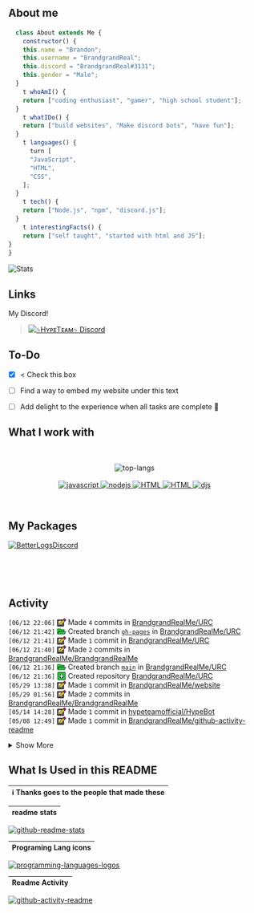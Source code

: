 ## About me
```js
  class About extends Me {
    constructor() {
    this.name = "Brandon";
    this.username = "BrandgrandReal";
    this.discord = "BrandgrandReal#3131";
    this.gender = "Male";
  }
    t whoAmI() {
    return ["coding enthusiast", "gamer", "high school student"];
  }
    t whatIDo() {
    return ["build websites", "Make discord bots", "have fun"];
  }
    t languages() {
      turn [
      "JavaScript",
      "HTML",
      "CSS",
    ];
  }
    t tech() {
    return ["Node.js", "npm", "discord.js"];
  }
    t interestingFacts() {
    return ["self taught", "started with html and JS"];
}
}
```

<img align="center" src="https://github-readme-stats.vercel.app/api?username=BrandgrandRealMe&theme=github_dark&show_icons=true&hide_border=true" alt="Stats" />

## Links

My Discord! 
> [![**ᛃHʏᴘᴇTᴇᴀᴍᛃ** Discord](https://flat.badgen.net/discord/members/Bm6fMsA)](https://discord.gg/Bm6fMsA)

## To-Do

- [x] < Check this box
- [ ] Find a way to embed my website under this text
- [ ] Add delight to the experience when all tasks are complete :tada:


 ## What I work with

 <br/>
<p align="center">
 
<img align="center" src="https://github-readme-stats.vercel.app/api/top-langs/?username=BrandgrandRealMe&theme=github_dark&layout=compact&hide_border=true" alt="top-langs" />
  <br><br>
 
 
  <a href="https://developer.mozilla.org/en-US/docs/Web/JavaScript" target="_blank">
    <img src="https://cdn.jsdelivr.net/npm/programming-languages-logos@0.0.3/src/javascript/javascript.svg" alt="javascript" width="40" height="40"/>
  </a>
  <a href="https://nodejs.org" target="_blank">
    <img src="https://nodejs.org/static/images/logo-hexagon.png" alt="nodejs" width="40" height="40"/>
  </a>
  <a href="https://developer.mozilla.org/en-US/docs/Web/html" target="_blank">
    <img src="https://cdn.jsdelivr.net/npm/programming-languages-logos@0.0.3/src/html/html.svg" alt="HTML" width="40" height="40"/>
  </a>
  <a href="https://developer.mozilla.org/en-US/docs/Web/CSS" target="_blank">
    <img src="https://cdn.jsdelivr.net/npm/programming-languages-logos@0.0.3/src/css/css.svg" alt="HTML" width="40" height="40"/>
  </a>
  
  <a href="https://discordjs.guide/#" target="_blank">
    <img src="https://discordjs.guide/favicon.png" alt="djs" width="40" height="40"/>
  </a>
</p>

<p>
 
  <br>
 
  ## My Packages
[![BetterLogsDiscord](https://github-readme-stats.vercel.app/api/pin/?username=BrandgrandRealMe&repo=BetterLogsDiscord&theme=github_dark&hide_border=true&show_owner=true)](https://github.com/BrandgrandRealMe/BetterLogsDiscord)
</p>
<br />  
<br />  
<br />  


## Activity
 <!--START_SECTION:activity-->
`[06/12 22:06]` <img alt="📝" src="https://github.com/BrandgrandRealMe/github-activity-readme/raw/master/icons/commit.png" align="top" height="18"> Made `4` commits in [BrandgrandRealMe/URC](https://github.com/BrandgrandRealMe/URC)  
`[06/12 21:42]` <img alt="📂" src="https://github.com/BrandgrandRealMe/github-activity-readme/raw/master/icons/create-branch.png" align="top" height="18"> Created branch [`gh-pages`](https://github.com/BrandgrandRealMe/URC/tree/gh-pages) in [BrandgrandRealMe/URC](https://github.com/BrandgrandRealMe/URC)  
`[06/12 21:41]` <img alt="📝" src="https://github.com/BrandgrandRealMe/github-activity-readme/raw/master/icons/commit.png" align="top" height="18"> Made `1` commit in [BrandgrandRealMe/URC](https://github.com/BrandgrandRealMe/URC)  
`[06/12 21:40]` <img alt="📝" src="https://github.com/BrandgrandRealMe/github-activity-readme/raw/master/icons/commit.png" align="top" height="18"> Made `2` commits in [BrandgrandRealMe/BrandgrandRealMe](https://github.com/BrandgrandRealMe/BrandgrandRealMe)  
`[06/12 21:36]` <img alt="📂" src="https://github.com/BrandgrandRealMe/github-activity-readme/raw/master/icons/create-branch.png" align="top" height="18"> Created branch [`main`](https://github.com/BrandgrandRealMe/URC/tree/main) in [BrandgrandRealMe/URC](https://github.com/BrandgrandRealMe/URC)  
`[06/12 21:36]` <img alt="➕" src="https://github.com/BrandgrandRealMe/github-activity-readme/raw/master/icons/create-repo.png" align="top" height="18"> Created repository [BrandgrandRealMe/URC](https://github.com/BrandgrandRealMe/URC)  
`[05/29 13:38]` <img alt="📝" src="https://github.com/BrandgrandRealMe/github-activity-readme/raw/master/icons/commit.png" align="top" height="18"> Made `1` commit in [BrandgrandRealMe/website](https://github.com/BrandgrandRealMe/website)  
`[05/29 01:56]` <img alt="📝" src="https://github.com/BrandgrandRealMe/github-activity-readme/raw/master/icons/commit.png" align="top" height="18"> Made `2` commits in [BrandgrandRealMe/BrandgrandRealMe](https://github.com/BrandgrandRealMe/BrandgrandRealMe)  
`[05/14 14:28]` <img alt="📝" src="https://github.com/BrandgrandRealMe/github-activity-readme/raw/master/icons/commit.png" align="top" height="18"> Made `1` commit in [hypeteamofficial/HypeBot](https://github.com/hypeteamofficial/HypeBot)  
`[05/08 12:49]` <img alt="📝" src="https://github.com/BrandgrandRealMe/github-activity-readme/raw/master/icons/commit.png" align="top" height="18"> Made `1` commit in [BrandgrandRealMe/github-activity-readme](https://github.com/BrandgrandRealMe/github-activity-readme)  

<details><summary>Show More</summary>

`[05/08 12:46]` <img alt="🏷" src="https://github.com/BrandgrandRealMe/github-activity-readme/raw/master/icons/release.png" align="top" height="18"> Released [`v0.3.8`](https://github.com/BrandgrandRealMe/github-activity-readme/releases/tag/v0.3.8) in [BrandgrandRealMe/github-activity-readme](https://github.com/BrandgrandRealMe/github-activity-readme)  
`[05/08 12:44]` <img alt="📝" src="https://github.com/BrandgrandRealMe/github-activity-readme/raw/master/icons/commit.png" align="top" height="18"> Made `2` commits in [BrandgrandRealMe/github-activity-readme](https://github.com/BrandgrandRealMe/github-activity-readme)  
`[05/06 22:17]` <img alt="📝" src="https://github.com/BrandgrandRealMe/github-activity-readme/raw/master/icons/commit.png" align="top" height="18"> Made `2` commits in [BrandgrandRealMe/revancedsiteprototype](https://github.com/BrandgrandRealMe/revancedsiteprototype)  
`[05/06 21:57]` <img alt="📂" src="https://github.com/BrandgrandRealMe/github-activity-readme/raw/master/icons/create-branch.png" align="top" height="18"> Created branch [`main`](https://github.com/BrandgrandRealMe/revancedsiteprototype/tree/main) in [BrandgrandRealMe/revancedsiteprototype](https://github.com/BrandgrandRealMe/revancedsiteprototype)  
`[05/06 21:57]` <img alt="➕" src="https://github.com/BrandgrandRealMe/github-activity-readme/raw/master/icons/create-repo.png" align="top" height="18"> Created repository [BrandgrandRealMe/revancedsiteprototype](https://github.com/BrandgrandRealMe/revancedsiteprototype)  
`[05/06 21:49]` <img alt="📝" src="https://github.com/BrandgrandRealMe/github-activity-readme/raw/master/icons/commit.png" align="top" height="18"> Made `1` commit in [BrandgrandRealMe/BrandgrandRealMe](https://github.com/BrandgrandRealMe/BrandgrandRealMe)  
`[05/06 16:33]` <img alt="📂" src="https://github.com/BrandgrandRealMe/github-activity-readme/raw/master/icons/create-branch.png" align="top" height="18"> Created branch [`main`](https://github.com/BrandgrandRealMe/revancedsiteprototype/tree/main) in [BrandgrandRealMe/revancedsiteprototype](https://github.com/BrandgrandRealMe/revancedsiteprototype)  
`[05/06 16:33]` <img alt="➕" src="https://github.com/BrandgrandRealMe/github-activity-readme/raw/master/icons/create-repo.png" align="top" height="18"> Created repository [BrandgrandRealMe/revancedsiteprototype](https://github.com/BrandgrandRealMe/revancedsiteprototype)  
`[05/02 15:55]` <img alt="📂" src="https://github.com/BrandgrandRealMe/github-activity-readme/raw/master/icons/create-branch.png" align="top" height="18"> Created branch [`Official_Bot`](https://github.com/hypeteamofficial/HypeBot/tree/Official_Bot) in [hypeteamofficial/HypeBot](https://github.com/hypeteamofficial/HypeBot)  
`[05/01 02:58]` <img alt="📝" src="https://github.com/BrandgrandRealMe/github-activity-readme/raw/master/icons/commit.png" align="top" height="18"> Made `8` commits in [hypeteamofficial/HypeBot](https://github.com/hypeteamofficial/HypeBot)  
`[05/01 02:58]` <img alt="🎉" src="https://github.com/BrandgrandRealMe/github-activity-readme/raw/master/icons/merge.png" align="top" height="18"> Merged PR [`#1`](https://github.com//hypeteamofficial/HypeBot/pull/1 'Hype bot current update') in [hypeteamofficial/HypeBot](https://github.com/hypeteamofficial/HypeBot)  
`[05/01 02:58]` <img alt="✅" src="https://github.com/BrandgrandRealMe/github-activity-readme/raw/master/icons/pr-open.png" align="top" height="18"> Opened PR [`#1`](https://github.com//hypeteamofficial/HypeBot/pull/1 'Hype bot current update') in [hypeteamofficial/HypeBot](https://github.com/hypeteamofficial/HypeBot)  
`[05/01 02:52]` <img alt="📂" src="https://github.com/BrandgrandRealMe/github-activity-readme/raw/master/icons/create-branch.png" align="top" height="18"> Created branch [`HypeBot-Current-Update`](https://github.com/hypeteamofficial/HypeBot/tree/HypeBot-Current-Update) in [hypeteamofficial/HypeBot](https://github.com/hypeteamofficial/HypeBot)  
`[05/01 00:53]` <img alt="📝" src="https://github.com/BrandgrandRealMe/github-activity-readme/raw/master/icons/commit.png" align="top" height="18"> Made `1` commit in [BrandgrandRealMe/BrandgrandRealMe](https://github.com/BrandgrandRealMe/BrandgrandRealMe)  
`[05/01 00:49]` <img alt="📝" src="https://github.com/BrandgrandRealMe/github-activity-readme/raw/master/icons/commit.png" align="top" height="18"> Made `1` commit in [BrandgrandRealMe/github-activity-readme](https://github.com/BrandgrandRealMe/github-activity-readme)  
`[05/01 00:43]` <img alt="🏷" src="https://github.com/BrandgrandRealMe/github-activity-readme/raw/master/icons/release.png" align="top" height="18"> Released [`v0.3.7`](https://github.com/BrandgrandRealMe/github-activity-readme/releases/tag/v0.3.7) in [BrandgrandRealMe/github-activity-readme](https://github.com/BrandgrandRealMe/github-activity-readme)  
`[05/01 00:37]` <img alt="📝" src="https://github.com/BrandgrandRealMe/github-activity-readme/raw/master/icons/commit.png" align="top" height="18"> Made `7` commits in [BrandgrandRealMe/github-activity-readme](https://github.com/BrandgrandRealMe/github-activity-readme)  
`[04/30 23:27]` <img alt="📝" src="https://github.com/BrandgrandRealMe/github-activity-readme/raw/master/icons/commit.png" align="top" height="18"> Made `2` commits in [BrandgrandRealMe/BrandgrandRealMe](https://github.com/BrandgrandRealMe/BrandgrandRealMe)  
`[04/30 23:10]` <img alt="📝" src="https://github.com/BrandgrandRealMe/github-activity-readme/raw/master/icons/commit.png" align="top" height="18"> Made `2` commits in [BrandgrandRealMe/github-activity-readme](https://github.com/BrandgrandRealMe/github-activity-readme)  
`[04/30 22:41]` <img alt="📝" src="https://github.com/BrandgrandRealMe/github-activity-readme/raw/master/icons/commit.png" align="top" height="18"> Made `2` commits in [BrandgrandRealMe/BrandgrandRealMe](https://github.com/BrandgrandRealMe/BrandgrandRealMe)  
`[04/30 22:39]` <img alt="🍴" src="https://github.com/BrandgrandRealMe/github-activity-readme/raw/master/icons/fork.png" align="top" height="18"> Forked [Melliowse/github-activity-readme](https://github.com/Melliowse/github-activity-readme) to [BrandgrandRealMe/github-activity-readme](https://github.com/BrandgrandRealMe/github-activity-readme)  
`[04/30 22:33]` <img alt="📝" src="https://github.com/BrandgrandRealMe/github-activity-readme/raw/master/icons/commit.png" align="top" height="18"> Made `6` commits in [BrandgrandRealMe/BrandgrandRealMe](https://github.com/BrandgrandRealMe/BrandgrandRealMe)  
`[04/30 20:53]` <img alt="⭐" src="https://github.com/BrandgrandRealMe/github-activity-readme/raw/master/icons/star.png" align="top" height="18"> Starred [HaileyBot/HaileyBot](https://github.com/HaileyBot/HaileyBot)  
`[04/30 20:39]` <img alt="📝" src="https://github.com/BrandgrandRealMe/github-activity-readme/raw/master/icons/commit.png" align="top" height="18"> Made `1` commit in [BrandgrandRealMe/BetterLogsDiscord](https://github.com/BrandgrandRealMe/BetterLogsDiscord)  
`[04/27 18:24]` <img alt="📝" src="https://github.com/BrandgrandRealMe/github-activity-readme/raw/master/icons/commit.png" align="top" height="18"> Made `1` commit in [BrandgrandRealMe/HypeBot](https://github.com/BrandgrandRealMe/HypeBot)  
`[04/14 19:29]` <img alt="⭐" src="https://github.com/BrandgrandRealMe/github-activity-readme/raw/master/icons/star.png" align="top" height="18"> Starred [BrandgrandRealMe/HypeBot](https://github.com/BrandgrandRealMe/HypeBot)  
`[04/12 20:36]` <img alt="📝" src="https://github.com/BrandgrandRealMe/github-activity-readme/raw/master/icons/commit.png" align="top" height="18"> Made `2` commits in [BrandgrandRealMe/HypeBot](https://github.com/BrandgrandRealMe/HypeBot)  
`[04/12 20:34]` <img alt="📂" src="https://github.com/BrandgrandRealMe/github-activity-readme/raw/master/icons/create-branch.png" align="top" height="18"> Created branch [`Beta`](https://github.com/BrandgrandRealMe/HypeBotTemplate/tree/Beta) in [BrandgrandRealMe/HypeBotTemplate](https://github.com/BrandgrandRealMe/HypeBotTemplate)  
`[04/07 21:07]` <img alt="📝" src="https://github.com/BrandgrandRealMe/github-activity-readme/raw/master/icons/commit.png" align="top" height="18"> Made `1` commit in [BrandgrandRealMe/BetterLogsDiscord](https://github.com/BrandgrandRealMe/BetterLogsDiscord)  
`[04/07 21:04]` <img alt="🏷" src="https://github.com/BrandgrandRealMe/github-activity-readme/raw/master/icons/release.png" align="top" height="18"> Released [`1.0.1`](https://github.com/BrandgrandRealMe/BetterLogsDiscord/releases/tag/1.0.1) in [BrandgrandRealMe/BetterLogsDiscord](https://github.com/BrandgrandRealMe/BetterLogsDiscord)  
`[04/07 21:03]` <img alt="📝" src="https://github.com/BrandgrandRealMe/github-activity-readme/raw/master/icons/commit.png" align="top" height="18"> Made `1` commit in [BrandgrandRealMe/BetterLogsDiscord](https://github.com/BrandgrandRealMe/BetterLogsDiscord)  
`[04/07 21:02]` <img alt="🏷" src="https://github.com/BrandgrandRealMe/github-activity-readme/raw/master/icons/release.png" align="top" height="18"> Released [`1.0.0`](https://github.com/BrandgrandRealMe/BetterLogsDiscord/releases/tag/1.0.0) in [BrandgrandRealMe/BetterLogsDiscord](https://github.com/BrandgrandRealMe/BetterLogsDiscord)  
`[04/07 21:01]` <img alt="📝" src="https://github.com/BrandgrandRealMe/github-activity-readme/raw/master/icons/commit.png" align="top" height="18"> Made `5` commits in [BrandgrandRealMe/BetterLogsDiscord](https://github.com/BrandgrandRealMe/BetterLogsDiscord)  
`[04/07 20:41]` <img alt="📂" src="https://github.com/BrandgrandRealMe/github-activity-readme/raw/master/icons/create-branch.png" align="top" height="18"> Created branch [`main`](https://github.com/BrandgrandRealMe/BetterLogsDiscord/tree/main) in [BrandgrandRealMe/BetterLogsDiscord](https://github.com/BrandgrandRealMe/BetterLogsDiscord)  
`[04/07 20:41]` <img alt="➕" src="https://github.com/BrandgrandRealMe/github-activity-readme/raw/master/icons/create-repo.png" align="top" height="18"> Created repository [BrandgrandRealMe/BetterLogsDiscord](https://github.com/BrandgrandRealMe/BetterLogsDiscord)  
`[04/07 20:17]` <img alt="📝" src="https://github.com/BrandgrandRealMe/github-activity-readme/raw/master/icons/commit.png" align="top" height="18"> Made `36` commits in [BrandgrandRealMe/BetterLogs](https://github.com/BrandgrandRealMe/BetterLogs)  
`[04/07 18:30]` <img alt="🏷" src="https://github.com/BrandgrandRealMe/github-activity-readme/raw/master/icons/release.png" align="top" height="18"> Released [`asdasd`](https://github.com/BrandgrandRealMe/BetterLogs/releases/tag/asdasd) in [BrandgrandRealMe/BetterLogs](https://github.com/BrandgrandRealMe/BetterLogs)  
`[04/07 18:30]` <img alt="📝" src="https://github.com/BrandgrandRealMe/github-activity-readme/raw/master/icons/commit.png" align="top" height="18"> Made `2` commits in [BrandgrandRealMe/BetterLogs](https://github.com/BrandgrandRealMe/BetterLogs)  
`[04/07 18:26]` <img alt="🏷" src="https://github.com/BrandgrandRealMe/github-activity-readme/raw/master/icons/release.png" align="top" height="18"> Released [`Hopes`](https://github.com/BrandgrandRealMe/BetterLogs/releases/tag/Hopes) in [BrandgrandRealMe/BetterLogs](https://github.com/BrandgrandRealMe/BetterLogs)  
`[04/07 18:25]` <img alt="📝" src="https://github.com/BrandgrandRealMe/github-activity-readme/raw/master/icons/commit.png" align="top" height="18"> Made `1` commit in [BrandgrandRealMe/BetterLogs](https://github.com/BrandgrandRealMe/BetterLogs)  
`[04/07 18:14]` <img alt="🏷" src="https://github.com/BrandgrandRealMe/github-activity-readme/raw/master/icons/release.png" align="top" height="18"> Released [`1.0`](https://github.com/BrandgrandRealMe/BetterLogs/releases/tag/1.0) in [BrandgrandRealMe/BetterLogs](https://github.com/BrandgrandRealMe/BetterLogs)  
`[04/07 18:14]` <img alt="📝" src="https://github.com/BrandgrandRealMe/github-activity-readme/raw/master/icons/commit.png" align="top" height="18"> Made `2` commits in [BrandgrandRealMe/BetterLogs](https://github.com/BrandgrandRealMe/BetterLogs)  
`[04/07 18:11]` <img alt="🏷" src="https://github.com/BrandgrandRealMe/github-activity-readme/raw/master/icons/release.png" align="top" height="18"> Released [`hope2`](https://github.com/BrandgrandRealMe/BetterLogs/releases/tag/hope2) in [BrandgrandRealMe/BetterLogs](https://github.com/BrandgrandRealMe/BetterLogs)  
`[04/07 18:10]` <img alt="📝" src="https://github.com/BrandgrandRealMe/github-activity-readme/raw/master/icons/commit.png" align="top" height="18"> Made `2` commits in [BrandgrandRealMe/BetterLogs](https://github.com/BrandgrandRealMe/BetterLogs)  
`[04/07 18:09]` <img alt="🏷" src="https://github.com/BrandgrandRealMe/github-activity-readme/raw/master/icons/release.png" align="top" height="18"> Released [`Hope1`](https://github.com/BrandgrandRealMe/BetterLogs/releases/tag/Hope1) in [BrandgrandRealMe/BetterLogs](https://github.com/BrandgrandRealMe/BetterLogs)  
`[04/07 18:08]` <img alt="📝" src="https://github.com/BrandgrandRealMe/github-activity-readme/raw/master/icons/commit.png" align="top" height="18"> Made `1` commit in [BrandgrandRealMe/BetterLogs](https://github.com/BrandgrandRealMe/BetterLogs)  
`[04/07 18:07]` <img alt="🏷" src="https://github.com/BrandgrandRealMe/github-activity-readme/raw/master/icons/release.png" align="top" height="18"> Released [`asdas`](https://github.com/BrandgrandRealMe/BetterLogs/releases/tag/asdas) in [BrandgrandRealMe/BetterLogs](https://github.com/BrandgrandRealMe/BetterLogs)  
`[04/07 18:07]` <img alt="📝" src="https://github.com/BrandgrandRealMe/github-activity-readme/raw/master/icons/commit.png" align="top" height="18"> Made `1` commit in [BrandgrandRealMe/BetterLogs](https://github.com/BrandgrandRealMe/BetterLogs)  
`[04/07 18:05]` <img alt="🏷" src="https://github.com/BrandgrandRealMe/github-activity-readme/raw/master/icons/release.png" align="top" height="18"> Released [`sgs`](https://github.com/BrandgrandRealMe/BetterLogs/releases/tag/sgs) in [BrandgrandRealMe/BetterLogs](https://github.com/BrandgrandRealMe/BetterLogs)  
`[04/07 18:05]` <img alt="📝" src="https://github.com/BrandgrandRealMe/github-activity-readme/raw/master/icons/commit.png" align="top" height="18"> Made `2` commits in [BrandgrandRealMe/BetterLogs](https://github.com/BrandgrandRealMe/BetterLogs)  
`[04/07 18:00]` <img alt="🏷" src="https://github.com/BrandgrandRealMe/github-activity-readme/raw/master/icons/release.png" align="top" height="18"> Released [`TEST5`](https://github.com/BrandgrandRealMe/BetterLogs/releases/tag/TEST5) in [BrandgrandRealMe/BetterLogs](https://github.com/BrandgrandRealMe/BetterLogs)  
`[04/07 18:00]` <img alt="📝" src="https://github.com/BrandgrandRealMe/github-activity-readme/raw/master/icons/commit.png" align="top" height="18"> Made `1` commit in [BrandgrandRealMe/BetterLogs](https://github.com/BrandgrandRealMe/BetterLogs)  
`[04/07 17:50]` <img alt="🏷" src="https://github.com/BrandgrandRealMe/github-activity-readme/raw/master/icons/release.png" align="top" height="18"> Released [`test4`](https://github.com/BrandgrandRealMe/BetterLogs/releases/tag/test4) in [BrandgrandRealMe/BetterLogs](https://github.com/BrandgrandRealMe/BetterLogs)  
`[04/07 17:50]` <img alt="📝" src="https://github.com/BrandgrandRealMe/github-activity-readme/raw/master/icons/commit.png" align="top" height="18"> Made `1` commit in [BrandgrandRealMe/BetterLogs](https://github.com/BrandgrandRealMe/BetterLogs)  
`[04/07 17:48]` <img alt="🏷" src="https://github.com/BrandgrandRealMe/github-activity-readme/raw/master/icons/release.png" align="top" height="18"> Released [`Test3`](https://github.com/BrandgrandRealMe/BetterLogs/releases/tag/Test3) in [BrandgrandRealMe/BetterLogs](https://github.com/BrandgrandRealMe/BetterLogs)  
`[04/07 17:48]` <img alt="📝" src="https://github.com/BrandgrandRealMe/github-activity-readme/raw/master/icons/commit.png" align="top" height="18"> Made `3` commits in [BrandgrandRealMe/BetterLogs](https://github.com/BrandgrandRealMe/BetterLogs)  
`[04/07 17:45]` <img alt="🏷" src="https://github.com/BrandgrandRealMe/github-activity-readme/raw/master/icons/release.png" align="top" height="18"> Released [`2`](https://github.com/BrandgrandRealMe/BetterLogs/releases/tag/2) in [BrandgrandRealMe/BetterLogs](https://github.com/BrandgrandRealMe/BetterLogs)  
`[04/07 17:44]` <img alt="📝" src="https://github.com/BrandgrandRealMe/github-activity-readme/raw/master/icons/commit.png" align="top" height="18"> Made `1` commit in [BrandgrandRealMe/BetterLogs](https://github.com/BrandgrandRealMe/BetterLogs)  
`[04/07 17:36]` <img alt="🏷" src="https://github.com/BrandgrandRealMe/github-activity-readme/raw/master/icons/release.png" align="top" height="18"> Released [`TESTS`](https://github.com/BrandgrandRealMe/BetterLogs/releases/tag/TESTS) in [BrandgrandRealMe/BetterLogs](https://github.com/BrandgrandRealMe/BetterLogs)  
`[04/07 17:34]` <img alt="📝" src="https://github.com/BrandgrandRealMe/github-activity-readme/raw/master/icons/commit.png" align="top" height="18"> Made `17` commits in [BrandgrandRealMe/BetterLogs](https://github.com/BrandgrandRealMe/BetterLogs)  
`[04/07 16:35]` <img alt="🏷" src="https://github.com/BrandgrandRealMe/github-activity-readme/raw/master/icons/release.png" align="top" height="18"> Released [`UPDATE`](https://github.com/BrandgrandRealMe/BetterLogs/releases/tag/UPDATE) in [BrandgrandRealMe/BetterLogs](https://github.com/BrandgrandRealMe/BetterLogs)  
`[04/07 16:33]` <img alt="📝" src="https://github.com/BrandgrandRealMe/github-activity-readme/raw/master/icons/commit.png" align="top" height="18"> Made `9` commits in [BrandgrandRealMe/BetterLogs](https://github.com/BrandgrandRealMe/BetterLogs)  
`[04/07 15:50]` <img alt="❌" src="https://github.com/BrandgrandRealMe/github-activity-readme/raw/master/icons/delete.png" align="top" height="18"> Deleted `DiscordVer` from [BrandgrandRealMe/BetterLogs](https://github.com/BrandgrandRealMe/BetterLogs)  
`[04/07 15:50]` <img alt="❌" src="https://github.com/BrandgrandRealMe/github-activity-readme/raw/master/icons/delete.png" align="top" height="18"> Deleted `NormalVer` from [BrandgrandRealMe/BetterLogs](https://github.com/BrandgrandRealMe/BetterLogs)  
`[04/07 15:50]` <img alt="📝" src="https://github.com/BrandgrandRealMe/github-activity-readme/raw/master/icons/commit.png" align="top" height="18"> Made `1` commit in [BrandgrandRealMe/BetterLogs](https://github.com/BrandgrandRealMe/BetterLogs)  
`[04/07 15:49]` <img alt="📂" src="https://github.com/BrandgrandRealMe/github-activity-readme/raw/master/icons/create-branch.png" align="top" height="18"> Created branch [`DiscordVer`](https://github.com/BrandgrandRealMe/BetterLogs/tree/DiscordVer) in [BrandgrandRealMe/BetterLogs](https://github.com/BrandgrandRealMe/BetterLogs)  
`[04/07 15:49]` <img alt="📂" src="https://github.com/BrandgrandRealMe/github-activity-readme/raw/master/icons/create-branch.png" align="top" height="18"> Created branch [`NormalVer`](https://github.com/BrandgrandRealMe/BetterLogs/tree/NormalVer) in [BrandgrandRealMe/BetterLogs](https://github.com/BrandgrandRealMe/BetterLogs)  
`[04/07 15:47]` <img alt="📝" src="https://github.com/BrandgrandRealMe/github-activity-readme/raw/master/icons/commit.png" align="top" height="18"> Made `1` commit in [BrandgrandRealMe/BetterLogs](https://github.com/BrandgrandRealMe/BetterLogs)  
`[04/07 15:40]` <img alt="🏷" src="https://github.com/BrandgrandRealMe/github-activity-readme/raw/master/icons/release.png" align="top" height="18"> Released [`BetterLogsNORMAL`](https://github.com/BrandgrandRealMe/BetterLogs/releases/tag/BetterLogsNORMAL) in [BrandgrandRealMe/BetterLogs](https://github.com/BrandgrandRealMe/BetterLogs)  
`[04/07 15:32]` <img alt="📝" src="https://github.com/BrandgrandRealMe/github-activity-readme/raw/master/icons/commit.png" align="top" height="18"> Made `5` commits in [BrandgrandRealMe/BetterLogs](https://github.com/BrandgrandRealMe/BetterLogs)  
`[04/07 15:08]` <img alt="➕" src="https://github.com/BrandgrandRealMe/github-activity-readme/raw/master/icons/create-repo.png" align="top" height="18"> Created repository [BrandgrandRealMe/BetterLogs](https://github.com/BrandgrandRealMe/BetterLogs)  
`[04/07 15:08]` <img alt="📂" src="https://github.com/BrandgrandRealMe/github-activity-readme/raw/master/icons/create-branch.png" align="top" height="18"> Created branch [`main`](https://github.com/BrandgrandRealMe/BetterLogs/tree/main) in [BrandgrandRealMe/BetterLogs](https://github.com/BrandgrandRealMe/BetterLogs)  
`[04/03 23:22]` <img alt="❗️" src="https://github.com/BrandgrandRealMe/github-activity-readme/raw/master/icons/issue.png" align="top" height="18"> Opened issue [`#412`](https://github.com//toptal/haste-server/issues/412 'Add Font Awesome icons instead of the image thing. ') in [toptal/haste-server](https://github.com/toptal/haste-server)  
`[04/03 19:16]` <img alt="🍴" src="https://github.com/BrandgrandRealMe/github-activity-readme/raw/master/icons/fork.png" align="top" height="18"> Forked [toptal/haste-server](https://github.com/toptal/haste-server) to [BrandgrandRealMe/haste-server](https://github.com/BrandgrandRealMe/haste-server)  
`[03/28 20:11]` <img alt="❗️" src="https://github.com/BrandgrandRealMe/github-activity-readme/raw/master/icons/issue.png" align="top" height="18"> Opened issue [`#934`](https://github.com//ytmdesktop/ytmdesktop/issues/934 'Ability to add extensions or addons') in [ytmdesktop/ytmdesktop](https://github.com/ytmdesktop/ytmdesktop)  
`[03/26 14:57]` <img alt="📝" src="https://github.com/BrandgrandRealMe/github-activity-readme/raw/master/icons/commit.png" align="top" height="18"> Made `1` commit in [BrandgrandRealMe/HypeBotTemplate](https://github.com/BrandgrandRealMe/HypeBotTemplate)  

</details>
<!--END_SECTION:activity-->




## What Is Used in this README
| :information_source: Thanks goes to the people that made these |
| --- |


| readme stats |
| --- |
[![github-readme-stats](https://github-readme-stats.vercel.app/api/pin/?username=anuraghazra&repo=github-readme-stats&theme=github_dark&hide_border=true&show_owner=true)](https://github.com/anuraghazra/github-readme-stats)

| Programing Lang icons |
| --- |
[![programming-languages-logos](https://github-readme-stats.vercel.app/api/pin/?username=abranhe&repo=programming-languages-logos&theme=github_dark&hide_border=true&show_owner=true)](https://github.com/abranhe/programming-languages-logos)

| Readme Activity |
| --- |
[![github-activity-readme](https://github-readme-stats.vercel.app/api/pin/?username=BrandgrandRealMe&repo=github-activity-readme&theme=github_dark&hide_border=true&show_owner=true)](https://github.com/BrandgrandRealMe/github-activity-readme)
